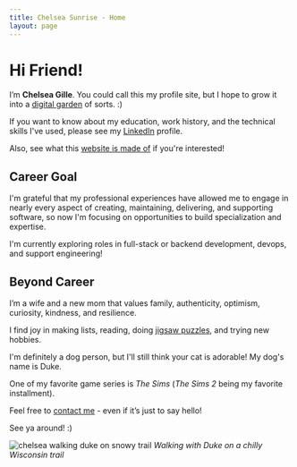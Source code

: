 ```yaml
---
title: Chelsea Sunrise - Home
layout: page
---
```


# Hi Friend!

I’m **Chelsea Gille**. You could call this my profile site, but I hope to grow it into a [digital garden](https://refinedmind.co/digital-garden) of sorts. :)

If you want to know about my education, work history, and the technical skills I've used, please see my [LinkedIn](https://linkedin.com/in/chelseagille) profile. 

Also, see what this [website is made of](./projects) if you're interested!

## Career Goal
I'm grateful that my professional experiences have allowed me to engage in nearly every aspect of creating, maintaining, delivering, and supporting software, so now I'm focusing on opportunities to build specialization and expertise.

I'm currently exploring roles in full-stack or backend development, devops, and support engineering!

## Beyond Career

I’m a wife and a new mom that values family, authenticity, optimism, curiosity, kindness, and resilience.

I find joy in making lists, reading, doing [jigsaw puzzles](./puzzling), and trying new hobbies.

I'm definitely a dog person, but I'll still think your cat is adorable! My dog's name is Duke.

One of my favorite game series is *The Sims* (*The Sims 2* being my favorite installment).

Feel free to [contact me](./contact) - even if it’s just to say hello!

See ya around! :)

![chelsea walking duke on snowy trail](../images/home/walkingdukeinsnow.jpg)
*Walking with Duke on a chilly Wisconsin trail*
